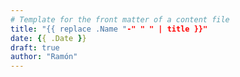 ```yaml
---
# Template for the front matter of a content file
title: "{{ replace .Name "-" " " | title }}"
date: {{ .Date }}
draft: true
author: "Ramón"
---
```



